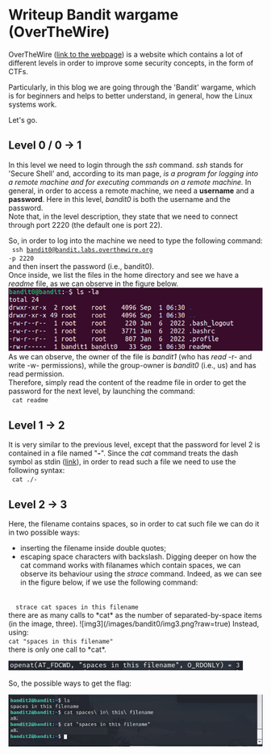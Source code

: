 # Writeup Bandit wargame (OverTheWire)

OverTheWire ([link to the webpage](https://overthewire.org/)) is a website which contains a lot of different levels in order to improve some 
security concepts, in the form of CTFs.

Particularly, in this blog we are going through the 'Bandit' wargame, which is for beginners and helps to better understand, in general, how the Linux systems work.

Let's go.

## Level 0 / 0 &rarr; 1
In this level we need to login through the *ssh* command. *ssh* stands for 'Secure Shell' and, according to its man page, *is a program for logging into a remote machine and for executing commands on a remote machine.*
In general, in order to access a remote machine, we need a **username** and a **password**. Here in this level, *bandit0* is both the username and the password.  
Note that, in the level description, they state that we need to connect through port 2220 (the default one is port 22).

So, in order to log into the machine we need to type the following command:  
<code>
  ssh bandit0@bandit.labs.overthewire.org -p 2220
</code>  
and then insert the password (i.e., bandit0).  
Once inside, we list the files in the home directory and see we have a *readme* file, as we can observe in the figure below. 
![ls files in home directory](/images/bandit0/ls.png?raw=true)  
As we can observe, the owner of the file is *bandit1* (who has *read* -r- and write -w- permissions), while the group-owner is *bandit0* (i.e., us) and has read permission.  
Therefore, simply read the content of the readme file in order to get the password for the next level, by launching the command:  
<code>
  cat readme
</code>


## Level 1 &rarr; 2
It is very similar to the previous level, except that the password for level 2 is contained in a file named "**-**". Since the *cat* command treats the dash symbol as stdin ([link](https://unix.stackexchange.com/questions/16357/usage-of-dash-in-place-of-a-filename)), in order to read such a file we need to use the following syntax:  
<code>
  cat ./-
</code>


## Level 2 &rarr; 3
Here, the filename contains spaces, so in order to cat such file we can do it in two possible ways:
* inserting the filename inside double quotes;  
* escaping space characters with backslash.
Digging deeper on how the cat command works with filanames which contain spaces, we can observe its behaviour using the *strace* command.
Indeed, as we can see in the figure below, if we use the following command:

<code>
  strace cat spaces in this filename 
</code>
there are as many calls to *cat* as the number of separated-by-space items (in the image, three). 
![img3](/images/bandit0/img3.png?raw=true) 
Instead, using:

<code>
cat "spaces in this filename"
</code>
there is only one call to *cat*.

![img4](/images/bandit0/img4.png?raw=true)

So, the possible ways to get the flag:

![img2](/images/bandit0/img2.png?raw=true)

